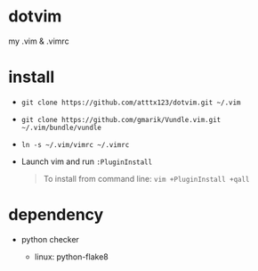dotvim
======

my .vim &amp; .vimrc

install
======

* ```git clone https://github.com/atttx123/dotvim.git ~/.vim```

* ```git clone https://github.com/gmarik/Vundle.vim.git ~/.vim/bundle/vundle```

* ```ln -s ~/.vim/vimrc ~/.vimrc```

* Launch vim and run ```:PluginInstall```

  > To install from command line: ```vim +PluginInstall +qall```

dependency
======

* python checker

  * linux: python-flake8
